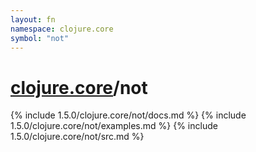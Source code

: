 ```yaml
---
layout: fn
namespace: clojure.core
symbol: "not"
---
```


# [clojure.core](../)/not

{% include 1.5.0/clojure.core/not/docs.md %}
{% include 1.5.0/clojure.core/not/examples.md %}
{% include 1.5.0/clojure.core/not/src.md %}

